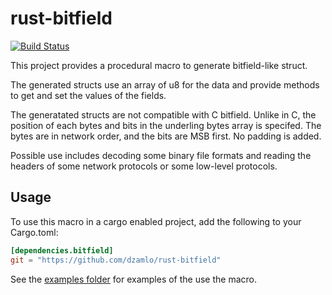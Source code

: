 rust-bitfield
=============

[![Build Status](https://travis-ci.org/dzamlo/rust-bitfield.svg?branch=master)](https://travis-ci.org/dzamlo/rust-bitfield)

This project provides a procedural macro to generate bitfield-like struct.

The generated structs use an array of u8 for the data and provide methods to
get and set the values of the fields.

The generatated structs are not compatible with C bitfield. Unlike in C, the
position of each bytes and bits in the underling bytes array is specifed. The
bytes are in network order, and the bits are MSB first. No padding is added.

Possible use includes decoding some binary file formats and reading the
headers of some network protocols or some low-level protocols.

Usage
-----

To use this macro in a cargo enabled project, add the following to your 
Cargo.toml:
```toml
[dependencies.bitfield]
git = "https://github.com/dzamlo/rust-bitfield"
```

See the [examples folder](examples) for examples of the use the macro.
